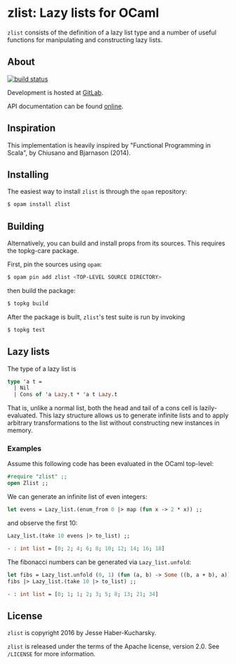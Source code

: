 # zlist: Lazy lists for OCaml

`zlist` consists of the definition of a lazy list type and a number of useful functions for manipulating and constructing lazy lists.

## About

[![build status](https://gitlab.com/jhaberku/Zlist/badges/master/build.svg)](https://gitlab.com/jhaberku/Zlist/commits/master)

Development is hosted at [GitLab](https://gitlab.com/jhaberku/Zlist).

API documentation can be found [online](http://jhaberku.gitlab.io/Zlist/Zlist.html).

## Inspiration

This implementation is heavily inspired by "Functional Programming in Scala", by Chiusano and Bjarnason (2014).

## Installing

The easiest way to install `zlist` is through the `opam` repository:

```bash
$ opam install zlist
```

## Building

Alternatively, you can build and install props from its sources. This requires the topkg-care package.

First, pin the sources using `opam`:

```bash
$ opam pin add zlist <TOP-LEVEL SOURCE DIRECTORY>
```

then build the package:

```bash
$ topkg build
```

After the package is built, `zlist`'s test suite is run by invoking

```bash
$ topkg test
```

## Lazy lists

The type of a lazy list is

```ocaml
type 'a t =
  | Nil
  | Cons of 'a Lazy.t * 'a t Lazy.t
```

That is, unlike a normal list, both the head and tail of a cons cell is lazily-evaluated. This lazy structure allows us to generate infinite lists and to apply arbitrary transformations to the list without constructing new instances in memory.

### Examples

Assume this following code has been evaluated in the OCaml top-level:

```ocaml
#require "zlist" ;;
open Zlist ;;
```

We can generate an infinite list of even integers:

```ocaml
let evens = Lazy_list.(enum_from 0 |> map (fun x -> 2 * x)) ;;
```

and observe the first 10:

```ocaml
Lazy_list.(take 10 evens |> to_list) ;;

- : int list = [0; 2; 4; 6; 8; 10; 12; 14; 16; 18]
```

The fibonacci numbers can be generated via `Lazy_list.unfold`:

```ocaml
let fibs = Lazy_list.unfold (0, 1) (fun (a, b) -> Some ((b, a + b), a)) ;;
fibs |> Lazy_list.(take 10 |> to_list) ;;

- : int list = [0; 1; 1; 2; 3; 5; 8; 13; 21; 34]
```

## License

`zlist` is copyright 2016 by Jesse Haber-Kucharsky.

`zlist` is released under the terms of the Apache license, version 2.0. See
`/LICENSE` for more information.
